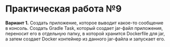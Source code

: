# Практическая работа №9
**Вариант 1.**
Создать приложение, которое выводит какое-то сообщение в консоль.
Создать Gradle Task, который создает jar-файл приложения, переносит его в
отдельную папку, в которой хранится Dockerfile для jar, а затем создает Docker
контейнер из данного jar-файла и запускает его.
